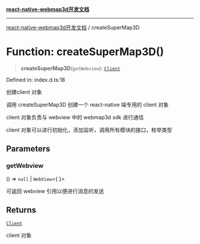 [**react-native-webmap3d开发文档**](../README.md)

***

[react-native-webmap3d开发文档](../globals.md) / createSuperMap3D

# Function: createSuperMap3D()

> **createSuperMap3D**(`getWebview`): [`Client`](../type-aliases/Client.md)

Defined in: index.d.ts:18

创建client 对象

调用 createSuperMap3D 创建一个 react-native 端专用的 client 对象

client 对象负责与 webview 中的 webmap3d sdk 进行通信

client 对象可以进行初始化，添加监听，调用所有模块的接口，枚举类型

## Parameters

### getWebview

() => `null` \| `WebView`\<\{ \}\>

可返回 webview 引用以便进行消息的发送

## Returns

[`Client`](../type-aliases/Client.md)

client 对象
